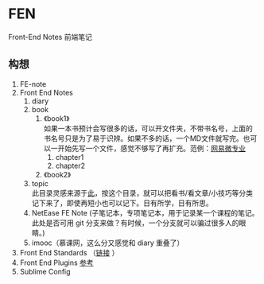 # FEN
Front-End Notes 前端笔记

## 构想

1. FE-note
2. Front End  Notes
	1. diary
	2. book
    	1. 《book1》  
        	如果一本书预计会写很多的话，可以开文件夹，不带书名号，上面的书名号只是为了易于识辨。如果不多的话，一个MD文件就写完。也可以一开始先写一个文件，感觉不够写了再扩充。范例：[网易微专业](https://github.com/li-xinyang/FEND_Note)
        	1. chapter1
        	2. chapter2
    	2. 《book2》
	3. topic  
	此目录灵感来源于[此](https://github.com/lzx1022/FE-notebook)，按这个目录，就可以把看书/看文章/小技巧等分类记下来了，即使再短小也可以记下。日有所学，日有所思。
	4. NetEase FE Note (子笔记本，专项笔记本，用于记录某一个课程的笔记。此处是否可用 git 分支来做？有时候，一个分支就可以骗过很多人的眼睛。)
	5. imooc（慕课网，这么分又感觉和 diary 重叠了）
3. Front End Standards （[链接](https://github.com/hzlzh/Front-End-Standards) ）
4. Front End Plugins [参考](https://github.com/iamjoel/front-end-plugins)
5. Sublime Config